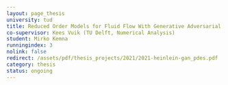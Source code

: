 ```yaml
---
layout: page_thesis
university: tud
title: Reduced Order Models for Fluid Flow With Generative Adversarial Networks (GANs)
co-supervisor: Kees Vuik (TU Delft, Numerical Analysis)
student: Mirko Kemna
runningindex: 3
nolink: false
redirect: /assets/pdf/thesis_projects/2021/2021-heinlein-gan_pdes.pdf
category: thesis
status: ongoing
---
```

